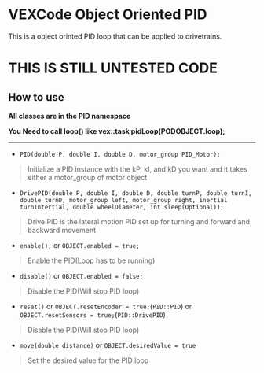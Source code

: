 # VEXCode Object Oriented PID

This is a object orinted PID loop that can be applied to drivetrains.

# **THIS IS STILL UNTESTED CODE**

## How to use

**All classes are in the PID namespace**

**You Need to call loop() like vex::task pidLoop(PODOBJECT.loop);**

<hr>

* ``PID(double P, double I, double D, motor_group PID_Motor);``

>Initialize a PID instance with the kP, kI, and kD you want and it takes either a motor_group of motor object

* ``DrivePID(double P, double I, double D, double turnP, double turnI, double turnD, motor_group left, motor_group right, inertial turnIntertial, double wheelDiameter, int sleep(Optional));``

>Drive PID is the lateral motion PID set up for turning and forward and backward movement

* ``enable();`` or ``OBJECT.enabled = true;``

>Enable the PID(Loop has to be running)

* ``disable()`` or ``OBJECT.enabled = false;``

>Disable the PID(Will stop PID loop)

* ``reset()`` or ``OBJECT.resetEncoder = true;``(``PID::PID``) or ``OBJECT.resetSensors = true;``(``PID::DrivePID``)

>Disable the PID(Will stop PID loop)

* ``move(double distance)`` or ``OBJECT.desiredValue = true``

>Set the desired value for the PID loop
